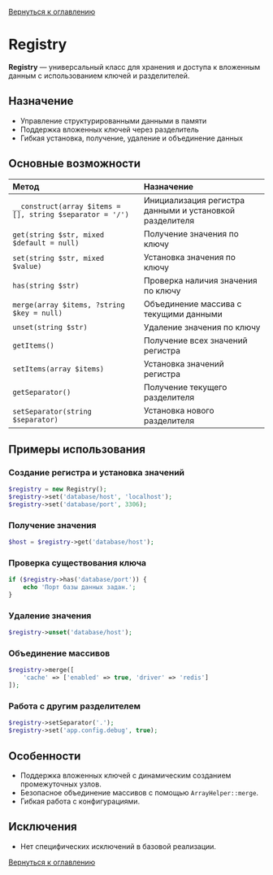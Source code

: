 [Вернуться к оглавлению](../index.md)
# Registry

**Registry** — универсальный класс для хранения и доступа к вложенным данным с использованием ключей и разделителей.

## Назначение

- Управление структурированными данными в памяти
- Поддержка вложенных ключей через разделитель
- Гибкая установка, получение, удаление и объединение данных

## Основные возможности

| Метод | Назначение |
|:------|:-----------|
| `__construct(array $items = [], string $separator = '/')` | Инициализация регистра данными и установкой разделителя |
| `get(string $str, mixed $default = null)` | Получение значения по ключу |
| `set(string $str, mixed $value)` | Установка значения по ключу |
| `has(string $str)` | Проверка наличия значения по ключу |
| `merge(array $items, ?string $key = null)` | Объединение массива с текущими данными |
| `unset(string $str)` | Удаление значения по ключу |
| `getItems()` | Получение всех значений регистра |
| `setItems(array $items)` | Установка значений регистра |
| `getSeparator()` | Получение текущего разделителя |
| `setSeparator(string $separator)` | Установка нового разделителя |

## Примеры использования

### Создание регистра и установка значений

```php
$registry = new Registry();
$registry->set('database/host', 'localhost');
$registry->set('database/port', 3306);
```

### Получение значения

```php
$host = $registry->get('database/host');
```

### Проверка существования ключа

```php
if ($registry->has('database/port')) {
    echo 'Порт базы данных задан.';
}
```

### Удаление значения

```php
$registry->unset('database/host');
```

### Объединение массивов

```php
$registry->merge([
    'cache' => ['enabled' => true, 'driver' => 'redis']
]);
```

### Работа с другим разделителем

```php
$registry->setSeparator('.');
$registry->set('app.config.debug', true);
```

## Особенности

- Поддержка вложенных ключей с динамическим созданием промежуточных узлов.
- Безопасное объединение массивов с помощью `ArrayHelper::merge`.
- Гибкая работа с конфигурациями.

## Исключения

- Нет специфических исключений в базовой реализации.

[Вернуться к оглавлению](../index.md)

